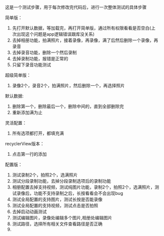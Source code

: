 这是一个测试步骤，用于每次修改完代码后，进行一次整体测试的具体步骤

简单版：
1. 先打开默认数据，等加载完，再打开简单版，通过所有权限看看是否空白(上次出现这个问题是app逻辑错误跟库没关系)
2. 去掉相册功能，拍满照片，接着录像，再录像，满了后然后删除一个录像，再录音
3. 去掉录音功能，删除一个然后录制
4. 去掉录制功能，报错是正常的
5. 只留下录音功能测试

超级简单版：
1. 录像2个，录音2个，拍满照片，然后删除一个，再选择照片

默认数据:
1. 删除第一个，删除最后一个，删除中间的，直到全部删除完
2. 重新添加满为止

灵活配置：
1. 所有选项都打开，都填充满

recyclerView版本：
1. 点击第一行的添加

配置版：
1. 测试录制2个，拍照2个，选满照片
2. 测试分段录制功能，去掉分段录制选项后的录制功能
3. 相册配置去掉支持视频，测试纯图片功能，录制2个，拍照2个，选满照片，测试录像后，功能不支持录制之后，长按看看会不会出现bug
4. 测试全局配置的支持图片，测试长按是否能录像
5. 测试全局配置的支持视频，测试点击是否拍照
6. 去掉启动动画测试
7. 测试编辑图片，录像处编辑多个图片,相册处编辑图片
8. 测试路径，选择所有相关文件查看路径是否正确
9.
